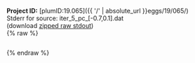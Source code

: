 **Project ID:** [plumID:19.065]({{ '/' | absolute_url }}eggs/19/065/)  
Stderr for source:  iter_5_pc_[-0.7,0.1].dat   
(download [zipped raw stdout](iter_5_pc_[-0.7,0.1].dat.plumed.stdout.txt.zip))  
{% raw %}
<pre>
</pre>
{% endraw %}
